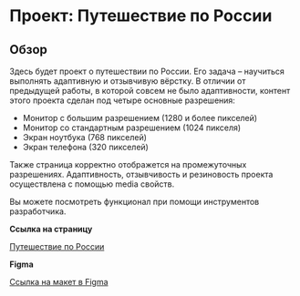 # Проект: Путешествие по России

## Обзор

Здесь будет проект о путешествии по России.
Его задача – научиться выполнять адаптивную и отзывчивую вёрстку. В отличии от предыдущей работы, в которой совсем не было адаптивности, контент этого проекта сделан под четыре основные разрешения:
* Монитор с большим разрешением (1280 и более пикселей)
* Монитор со стандартным разрешением (1024 пикселя)
* Экран ноутбука (768 пикселей)
* Экран телефона (320 пикселей)

Также страница корректно отображется на промежуточных разрешениях. Адаптивность, отзывчивость и резиновость проекта осуществлена с помощью media свойств.

Вы можете посмотреть функционал при помощи инструментов разработчика.

**Ссылка на страницу**

[Путешествие по России](https://romnyer.github.io/russian-travel/)

**Figma**

[Ссылка на макет в Figma](https://www.figma.com/file/5S2WSbEFL6awjVWJ0NWL8Q/Sprint-3_-Russia-_-desktop-mobile?node-id=28503%3A0)
